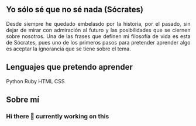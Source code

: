 <div align="justify">

## Yo sólo sé que no sé nada (Sócrates)
Desde siempre he quedado embelasdo por la historia, por el pasado, sin dejar de mirar con admiración al futuro y las posibilidades que se ciernen sobre nosotros. Una de las frases que definen mi filosofía de vida es esta de Sócrates, pues uno de los primeros pasos para pretender aprender algo es aceptar la ignorancia que se tiene sobre el tema.

## Lenguajes que pretendo aprender
<a></a>Python
Ruby
HTML
CSS

## Sobre mí

### Hi there 👋 currently working on this

</div>

<!--
**IsaiasTolP/IsaiasTolP** is a ✨ _special_ ✨ repository because its `README.md` (this file) appears on your GitHub profile.

Here are some ideas to get you started:

- 🔭 I’m currently working on ...
- 🌱 I’m currently learning ...
- 👯 I’m looking to collaborate on ...
- 🤔 I’m looking for help with ...
- 💬 Ask me about ...
- 📫 How to reach me: ...
- 😄 Pronouns: ...
- ⚡ Fun fact: ...
-->

